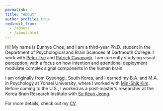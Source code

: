 ```yaml
---
permalink: /
title: "About"
author_profile: true
redirect_from: 
  - /about/
  - /about.html
---
```


Hi! My name is Eunhye Choe, and I am a third-year Ph.D. student in the Department of Psychological and Brain Sciences at Dartmouth College. I work with [Peter Tse](https://sites.dartmouth.edu/peter) and [Patrick Cavanagh](https://cavlab.net/). I am currently studying visual perception, with a focus on how intention and attentional deployment modulate complex signal components in the human brain.
 
I am originally from Gyeonggi, South Korea, and I earned my B.A. and M.A. in Psychology at Yonsei University, where I worked with [Min-Shik Kim](http://cognition.yonsei.ac.kr/). Before coming to the U.S., I worked as a post-master's researcher at the Korea Brain Research Institute with [Su Keun Jeong](https://sites.google.com/view/skjeong/home).
 
For more details, check out my [CV](https://eunhyechoe.github.io/cv).
 
<!-- 🇰🇷 Quick Korean Tip: How to pronounce my name
-----
'Eun' sounds like the end of the word 'button' (the 'nn' sound, without the 'butt' 😂).
For 'Hye,' just say 'hey' or 'yeah' but add a quick, soft 'h' sound at the beginning.
 
You’ve now mastered how to pronounce my name like a Korean! 🎉 -->
